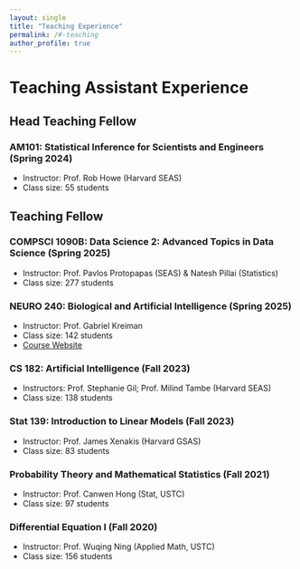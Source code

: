 ```yaml
---
layout: single
title: "Teaching Experience"
permalink: /#-teaching
author_profile: true
---
```


# Teaching Assistant Experience

## Head Teaching Fellow
### AM101: Statistical Inference for Scientists and Engineers (Spring 2024)
- Instructor: Prof. Rob Howe (Harvard SEAS)
- Class size: 55 students

## Teaching Fellow
### COMPSCI 1090B: Data Science 2: Advanced Topics in Data Science (Spring 2025)
- Instructor: Prof. Pavlos Protopapas (SEAS) & Natesh Pillai (Statistics)
- Class size: 277 students

### NEURO 240: Biological and Artificial Intelligence (Spring 2025)
- Instructor: Prof. Gabriel Kreiman
- Class size: 142 students
- [Course Website](https://kreimanlab.com/courses/biological-and-artificial-intelligence/)

### CS 182: Artificial Intelligence (Fall 2023)
- Instructors: Prof. Stephanie Gil; Prof. Milind Tambe (Harvard SEAS)
- Class size: 138 students

### Stat 139: Introduction to Linear Models (Fall 2023)
- Instructor: Prof. James Xenakis (Harvard GSAS)
- Class size: 83 students

### Probability Theory and Mathematical Statistics (Fall 2021)
- Instructor: Prof. Canwen Hong (Stat, USTC)
- Class size: 97 students

### Differential Equation I (Fall 2020)
- Instructor: Prof. Wuqing Ning (Applied Math, USTC)
- Class size: 156 students
